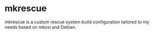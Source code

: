 # mkrescue

mkrescue is a custom rescue system build configuration tailored to my needs based on mkosi and Debian.
